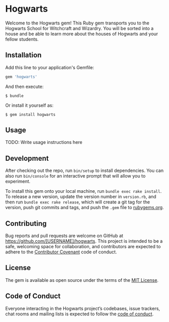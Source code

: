 # Hogwarts

Welcome to the Hogwarts gem! This Ruby gem transports you to the Hogwarts School for Witchcraft and Wizardry. You will be sorted into a house and be able to learn more about the houses of Hogwarts and your fellow students.

## Installation

Add this line to your application's Gemfile:

```ruby
gem 'hogwarts'
```

And then execute:

    $ bundle

Or install it yourself as:

    $ gem install hogwarts

## Usage

TODO: Write usage instructions here

## Development

After checking out the repo, run `bin/setup` to install dependencies. You can also run `bin/console` for an interactive prompt that will allow you to experiment.

To install this gem onto your local machine, run `bundle exec rake install`. To release a new version, update the version number in `version.rb`, and then run `bundle exec rake release`, which will create a git tag for the version, push git commits and tags, and push the `.gem` file to [rubygems.org](https://rubygems.org).

## Contributing

Bug reports and pull requests are welcome on GitHub at https://github.com/[USERNAME]/hogwarts. This project is intended to be a safe, welcoming space for collaboration, and contributors are expected to adhere to the [Contributor Covenant](http://contributor-covenant.org) code of conduct.

## License

The gem is available as open source under the terms of the [MIT License](https://opensource.org/licenses/MIT).

## Code of Conduct

Everyone interacting in the Hogwarts project’s codebases, issue trackers, chat rooms and mailing lists is expected to follow the [code of conduct](https://github.com/[USERNAME]/hogwarts/blob/master/CODE_OF_CONDUCT.md).
